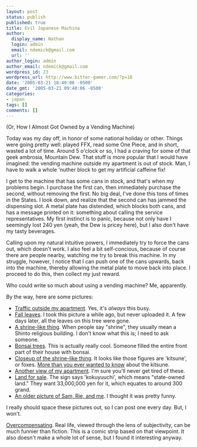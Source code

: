 ```yaml
---
layout: post
status: publish
published: true
title: Evil Japanese Machina
author:
  display_name: Nathan
  login: admin
  email: ndemick@gmail.com
  url: ''
author_login: admin
author_email: ndemick@gmail.com
wordpress_id: 23
wordpress_url: http://www.bitter-gamer.com/?p=16
date: '2005-03-21 18:40:06 -0500'
date_gmt: '2005-03-21 09:40:06 -0500'
categories:
- japan
tags: []
comments: []
---
```

(Or, How I Almost Got Owned by a Vending Machine)

Today was my day off, in honor of some national holiday or other. Things were 
going pretty well: played FFX, read some One Piece, and in short, wasted a lot 
of time. Around 5 o'clock or so, I had a craving for some of that geek ambrosia, 
Mountain Dew. That stuff is more popular that I would have imagined: the vending 
machine outside my apartment is out of stock. Man, I have to walk a whole 
'nuther block to get my artificial caffeine fix!

I get to the machine that has some cans in stock, and that's when my problems 
begin. I purchase the first can, then immediately purchase the second, without 
removing the first. No big deal, I've done this tons of times in the States. I 
look down, and realize that the second can has jammed the dispensing slot. A 
metal plate has distended, which blocks both cans, and has a message printed on 
it: something about calling the service representatives. My first instinct is to 
panic, because not only have I seemingly lost 240 yen (yeah, the Dew is pricey 
here), but I also don't have my tasty beverages.

Calling upon my natural intuitive powers, I immediately try to force the cans 
out, which doesn't work. I also feel a bit self-concious, because of course 
there are people nearby, watching me try to break this machine. In my struggle, 
however, I notice that I can push one of the cans upwards, back into the 
machine, thereby allowing the metal plate to move back into place. I proceed to 
do this, then collect my just reward.

Who could write so much about using a vending machine? Me, apparently.

By the way, here are some pictures:

* [Traffic outside my apartment](/images/more_japan/traffic.jpg). Yes, it's 
  _always_ this busy.
* [Fall leaves](/images/more_japan/red_leaves.jpg). I took this picture a while 
  ago, but never uploaded it. A few days later, all the leaves on this tree were gone.
* [A shrine-like thing](/images/more_japan/shrine_like_thing.jpg). When people 
  say "shrine", they usually mean a Shinto religious building. I don't know what 
  this is; I need to ask someone.
* [Bonsai trees](/images/more_japan/bonsai.jpg). This is actually really cool. 
  Someone filled the entire front part of their house with bonsai.
* [Closeup of the shrine-like thing](/images/more_japan/shrine_thing_close.jpg). 
  It looks like those figures are 'kitsune', or foxes. 
  [More than you ever wanted to know](http://en.wikipedia.org/wiki/Kitsune) about 
  the kitsune.
* [Another view of my apartment](/images/more_japan/apt2.jpg). I'm sure you'll 
  never get tired of these.
* [Land for sale](/images/more_japan/state_owned.jpg). The sign says 
  'kokuyuuchi', which means "state-owned land." They want 33,000,000 yen for it, 
  which equates to around 300 grand.
* [An older picture of Sam, Rie, and me](/images/more_japan/sam_rie_me.jpg). I 
  thought it was pretty funny.

I really should space these pictures out, so I can post one every day. But, I won't.

[Overcompensating](https://web.archive.org/web/*/http://www.wigu.com/overcompensating/). 
Real life, viewed through the lens of subjectivity, can be much funnier than 
fiction. This is a comic strip based on that viewpoint. It also doesn't make a 
whole lot of sense, but I found it interesting anyway.
